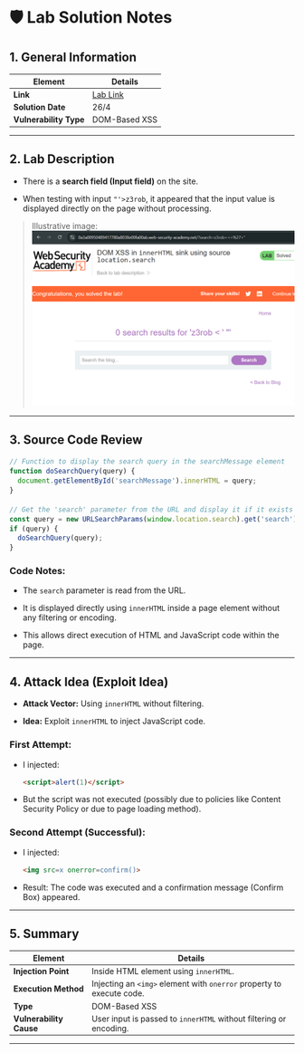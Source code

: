 # 🛡️ Lab Solution Notes

## 1. General Information

|Element|Details|
|---|---|
|**Link**|[Lab Link](https://portswigger.net/web-security/cross-site-scripting/dom-based/lab-innerhtml-sink)|
|**Solution Date**|26/4|
|**Vulnerability Type**|DOM-Based XSS|

---

## 2. Lab Description

- There is a **search field (Input field)** on the site.
    
- When testing with input `"'>z3rob`, it appeared that the input value is displayed directly on the page without processing.
    

> Illustrative image:  
> ![Pasted image](../images/Pasted%20image%2020250426185935.png)

---

## 3. Source Code Review

```javascript
// Function to display the search query in the searchMessage element
function doSearchQuery(query) {
  document.getElementById('searchMessage').innerHTML = query;
}

// Get the 'search' parameter from the URL and display it if it exists
const query = new URLSearchParams(window.location.search).get('search');
if (query) {
  doSearchQuery(query);
}
```

### Code Notes:

- The `search` parameter is read from the URL.
    
- It is displayed directly using `innerHTML` inside a page element without any filtering or encoding.
    
- This allows direct execution of HTML and JavaScript code within the page.
    

---

## 4. Attack Idea (Exploit Idea)

- **Attack Vector:** Using `innerHTML` without filtering.
    
- **Idea:** Exploit `innerHTML` to inject JavaScript code.
    

### First Attempt:

- I injected:
    
    ```html
    <script>alert(1)</script>
    ```
    
- But the script was not executed (possibly due to policies like Content Security Policy or due to page loading method).
    

### Second Attempt (Successful):

- I injected:
    
    ```html
    <img src=x onerror=confirm()>
    ```
    
- Result: The code was executed and a confirmation message (Confirm Box) appeared.
    

---

## 5. Summary

|Element|Details|
|---|---|
|**Injection Point**|Inside HTML element using `innerHTML`.|
|**Execution Method**|Injecting an `<img>` element with `onerror` property to execute code.|
|**Type**|DOM-Based XSS|
|**Vulnerability Cause**|User input is passed to `innerHTML` without filtering or encoding.|

---

